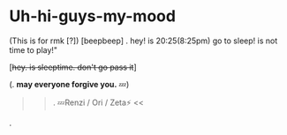 # Uh-hi-guys-my-mood
(This is for rmk [?]) 
[beepbeep] .  hey! is 20:25(8:25pm) go to sleep! is not time to play!"



[~~hey. is sleeptime. don't go pass it~~]





(.  **may everyone forgive you.** 💤) 

>> . 💤Renzi / Ori / Zeta⚡ <<



. 
